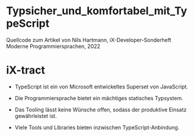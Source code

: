 # Typsicher_und_komfortabel_mit_TypeScript
Quellcode zum Artikel von Nils Hartmann, iX-Developer-Sonderheft Moderne Programmiersprachen, 2022

# iX-tract

* TypeScript ist ein von Microsoft entwickeltes Superset von JavaScript.

* Die Programmiersprache bietet ein mächtiges statisches Typsystem.

* Das Tooling lässt keine Wünsche offen, sodass der produktive Einsatz gewährleistet ist.

* Viele Tools und Libraries bieten inzwischen TypeScript-Anbindung.
